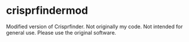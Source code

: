# crisprfindermod

Modified version of Crisprfinder. Not originally my code. Not intended for general use. Please use the original software.
